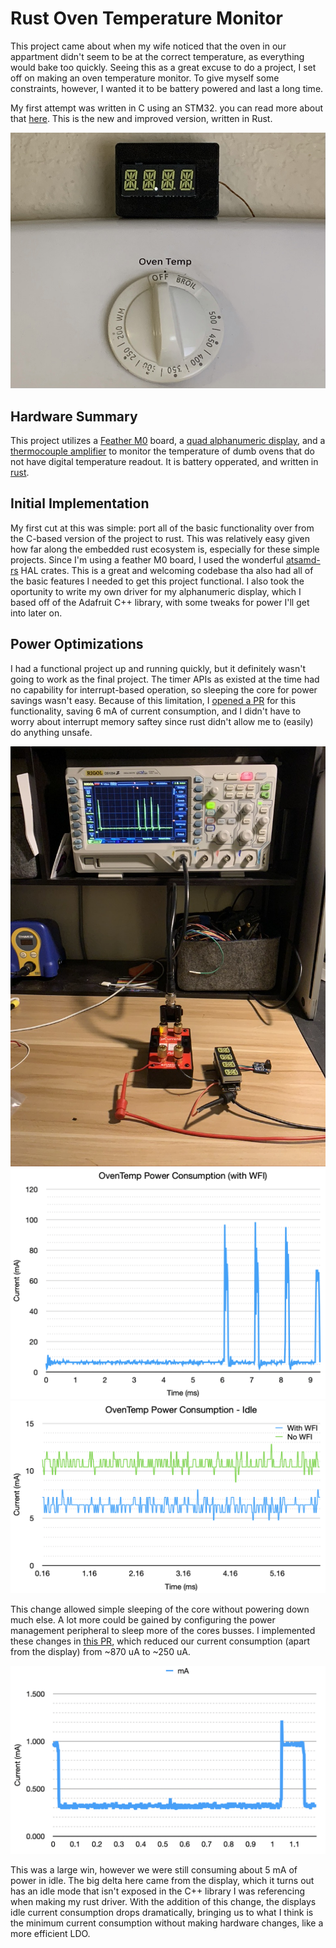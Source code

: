 # Rust Oven Temperature Monitor

This project came about when my wife noticed that the oven in our appartment didn't seem to
be at the correct temperature, as everything would bake too quickly. Seeing this as a great
excuse to do a project, I set off on making an oven temperature monitor. To give myself some
constraints, however, I wanted it to be battery powered and last a long time.

My first attempt was written in C using an STM32. you can read more about that [here](https://github.com/TDHolmes/OvenTemp).
This is the new and improved version, written in Rust.

![alt text][oven-temp-board]

## Hardware Summary

This project utilizes a [Feather M0] board, a [quad alphanumeric display], and a
[thermocouple amplifier] to monitor the temperature of dumb ovens that do
not have digital temperature readout. It is battery opperated, and written
in [rust].

## Initial Implementation

My first cut at this was simple: port all of the basic functionality over from the C-based
version of the project to rust. This was relatively easy given how far along the embedded
rust ecosystem is, especially for these simple projects. Since I'm using a feather M0 board, I used the
wonderful [atsamd-rs] HAL crates. This is a great and welcoming codebase tha also had all of the basic
features I needed to get this project functional. I also took the oportunity to write my own driver for
my alphanumeric display, which I based off of the Adafruit C++ library, with some tweaks for power
I'll get into later on.

## Power Optimizations

I had a functional project up and running quickly, but it definitely wasn't going to work as the
final project. The timer APIs as existed at the time had no capability for interrupt-based
operation, so sleeping the core for power savings wasn't easy. Because of this limitation, I
[opened a PR](https://github.com/atsamd-rs/atsamd/pull/205) for this functionality,
saving 6 mA of current consumption, and I didn't have to worry about interrupt memory saftey since rust didn't
allow me to (easily) do anything unsafe.

![alt text][power - measurement]
![alt text][power - overall]
![alt text][power - wfi]

This change allowed simple sleeping of the core without powering down much else. A lot more could be
gained by configuring the power management peripheral to sleep more of the cores busses. I implemented
these changes in [this PR](https://github.com/atsamd-rs/atsamd/pull/291), which reduced our current consumption
(apart from the display) from ~870 uA to ~250 uA.

![alt text][power - standby]

This was a large win, however we were still consuming about 5 mA of power in idle. The big delta here came
from the display, which it turns out has an idle mode that isn't exposed in the C++ library I was referencing
when making my rust driver. With the addition of this change, the displays idle current consumption drops
dramatically, bringing us to what I think is the minimum current consumption without making hardware changes,
like a more efficient LDO.

[Feather M0]: https://www.adafruit.com/product/2772
[quad alphanumeric display]: https://www.adafruit.com/product/3127
[thermocouple amplifier]: https://www.adafruit.com/product/1778
[rust]: https://rust-lang.org
[atsamd-rs]: https://github.com/atsamd-rs/atsamd

[oven-temp-board]: https://github.com/TDHolmes/oven-temp-rs/raw/main/docs/images/oven-temp-off.jpeg "The oven temp monitor in place"
[power - wfi]: https://github.com/TDHolmes/oven-temp-rs/raw/main/docs/images/power-consumption-idle.png "Idle power consumption numbers with and without WFI"
[power - overall]: https://github.com/TDHolmes/oven-temp-rs/raw/main/docs/images/power-consumption.png "Measurement of the overall power consumption while displaying a temperature"
[power - measurement]: https://github.com/TDHolmes/oven-temp-rs/raw/main/docs/images/power-measurement.jpeg "Measuring power consumption with the EEVBlog's uCurrent"
[power - standby]: https://github.com/TDHolmes/oven-temp-rs/raw/main/docs/images/sleeping-timer-rtc.png "Power measurements after implementing standby sleeping. The spike is an LED blinking"